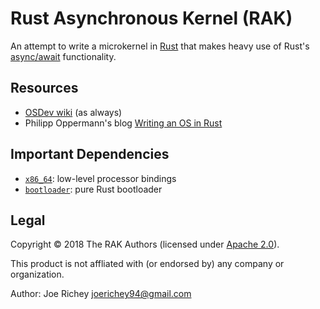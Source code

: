 # Rust Asynchronous Kernel (RAK)

An attempt to write a microkernel in [Rust](https://www.rust-lang.org) that
makes heavy use of Rust's
[async/await](https://github.com/rust-lang/rfcs/blob/master/text/2394-async_await.md)
functionality.

## Resources

- [OSDev wiki](https://wiki.osdev.org) (as always)
- Philipp Oppermann's blog [Writing an OS in Rust](https://os.phil-opp.com/)

## Important Dependencies

- [`x86_64`](https://docs.rs/crate/x86_64): low-level processor bindings
- [`bootloader`](https://docs.rs/crate/bootloader): pure Rust bootloader

## Legal

Copyright © 2018 The RAK Authors (licensed under [Apache 2.0](LICENSE)).

This product is not affliated with (or endorsed by) any company or organization.

Author: Joe Richey <joerichey94@gmail.com>